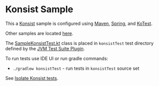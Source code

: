 # Konsist Sample

This a [Konsist](https://github.com/LemonAppDev/konsist) sample is configured using [Maven](https://maven.apache.org),
[Spring](https://spring.io/),
and [KoTest](https://kotest.io).

Other samples are located [here](..).

The [SampleKonsistTest.kt](src/konsistTest/kotlin/com/sample/SampleKonsistTest.kt) class is placed in `konsistTest`
test directory defined by the [JVM Test Suite Plugin](https://docs.gradle.org/current/userguide/jvm_test_suite_plugin.html).

To run tests use IDE UI or run gradle commands:
- `./gradlew konsistTest` - run tests in `konsistTest` source set

See [Isolate Konsist tests](https://docs.konsist.lemonappdev.com/advanced/isolate-konsist-tests).

